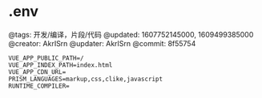 # .env

@tags: 开发/编译，片段/代码
@updated: 1607752145000, 1609499385000
@creator: AkrISrn
@updater: AkrISrn
@commit: 8f55754

```shell
VUE_APP_PUBLIC_PATH=/
VUE_APP_INDEX_PATH=index.html
VUE_APP_CDN_URL=
PRISM_LANGUAGES=markup,css,clike,javascript
RUNTIME_COMPILER=
```
